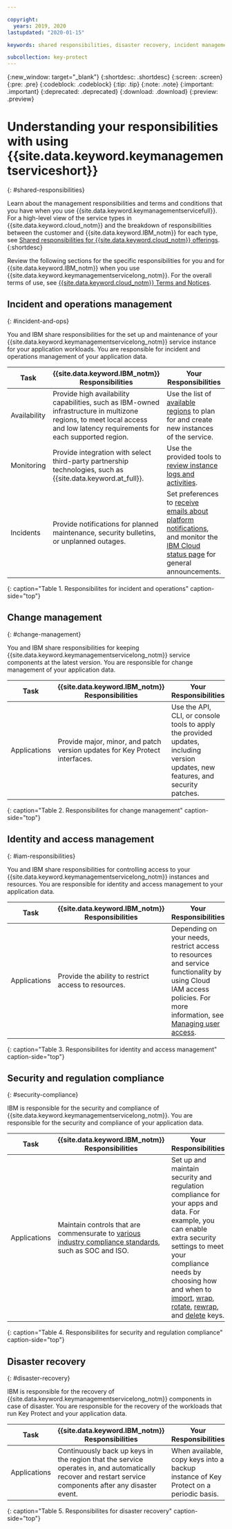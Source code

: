 ```yaml
---

copyright:
  years: 2019, 2020
lastupdated: "2020-01-15"

keywords: shared responsibilities, disaster recovery, incident management 

subcollection: key-protect
---
```


{:new_window: target="_blank"}
{:shortdesc: .shortdesc}
{:screen: .screen}
{:pre: .pre}
{:codeblock: .codeblock}
{:tip: .tip}
{:note: .note}
{:important: .important}
{:deprecated: .deprecated}
{:download: .download}
{:preview: .preview}

# Understanding your responsibilities with using {{site.data.keyword.keymanagementserviceshort}}
{: #shared-responsibilities}
<!-- The title of your H1 should be Understanding your responsibilities with using _service-name_, where _service-name_ is the non-trademarked short version conref. -->

Learn about the management responsibilities and terms and conditions that you have when you use {{site.data.keyword.keymanagementservicefull}}. For a high-level view of the service types in {{site.data.keyword.cloud_notm}} and the breakdown of responsibilities between the customer and {{site.data.keyword.IBM_notm}} for each type, see [Shared responsibilities for {{site.data.keyword.cloud_notm}} offerings](/docs/overview?topic=overview-shared-responsibilities).
{:shortdesc}

Review the following sections for the specific responsibilities for you and for {{site.data.keyword.IBM_notm}} when you use {{site.data.keyword.keymanagementservicelong_notm}}. For the overall terms of use, see [{{site.data.keyword.cloud_notm}} Terms and Notices](/docs/overview/terms-of-use?topic=overview-terms).

  
## Incident and operations management
{: #incident-and-ops}

You and IBM share responsibilities for the set up and maintenance of your {{site.data.keyword.keymanagementservicelong_notm}} service instance for your application workloads. You are responsible for incident and operations management of your application data.

| Task | {{site.data.keyword.IBM_notm}} Responsibilities | Your Responsibilities |
|----------|-----------------------|--------|
| Availability | Provide high availability capabilities, such as IBM-owned infrastructure in multizone regions, to meet local access and low latency requirements for each supported region. | Use the list of [available regions](/docs/services/key-protect?topic=key-protect-regions) to plan for and create new instances of the service. |
| Monitoring | Provide integration with select third-party partnership technologies, such as {{site.data.keyword.at_full}}. | Use the provided tools to [review instance logs and activities](/docs/services/key-protect?topic=key-protect-at-events). |
| Incidents | Provide notifications for planned maintenance, security bulletins, or unplanned outages.  | Set preferences to [receive emails about platform notifications](/docs/overview?topic=overview-ui#email-prefsl), and monitor the [IBM Cloud status page](https://{DomainName}/status?selected=announcement) for general announcements.
{: caption="Table 1. Responsibilites for incident and operations" caption-side="top"}


## Change management
{: #change-management}

You and IBM share responsibilities for keeping {{site.data.keyword.keymanagementservicelong_notm}} service components at the latest version. You are responsible for change management of your application data.

| Task | {{site.data.keyword.IBM_notm}} Responsibilities | Your Responsibilities |
|----------|-----------------------|--------|
| Applications| Provide major, minor, and patch version updates for Key Protect interfaces. | Use the API, CLI, or console tools to apply the provided updates, including version updates, new features, and security patches. |
{: caption="Table 2. Responsibilites for change management" caption-side="top"}


## Identity and access management
{: #iam-responsibilities}

You and IBM share responsibilities for controlling access to your {{site.data.keyword.keymanagementservicelong_notm}} instances and resources. You are responsible for identity and access management to your application data.

| Task | {{site.data.keyword.IBM_notm}} Responsibilities | Your Responsibilities |
|----------|-----------------------|--------|
| Applications| Provide the ability to restrict access to resources.  | Depending on your needs, restrict access to resources and service functionality by using Cloud IAM access policies. For more information, see [Managing user access](/docs/services/key-protect?topic=key-protect-manage-access).
{: caption="Table 3. Responsibilites for identity and access management" caption-side="top"}

## Security and regulation compliance
{: #security-compliance}

IBM is responsible for the security and compliance of {{site.data.keyword.keymanagementservicelong_notm}}. You are responsible for the security and compliance of your application data.

| Task | {{site.data.keyword.IBM_notm}} Responsibilities | Your Responsibilities |
|----------|-----------------------|--------|
| Applications| Maintain controls that are commensurate to [various industry compliance standards](/docs/services/key-protect?topic=key-protect-security-and-compliance#compliance-ready), such as SOC and ISO.  | Set up and maintain security and regulation compliance for your apps and data. For example, you can enable extra security settings to meet your compliance needs by choosing how and when to [import](/docs/services/key-protect?topic=key-protect-importing-keys#plan-ahead), [wrap](/docs/services/key-protect?topic=key-protect-wrap-keys), [rotate](/docs/services/key-protect?topic=key-protect-importing-keys#plan-ahead), [rewrap](/docs/services/key-protect?topic=key-protect-rewrap-keys), and [delete](/docs/services/key-protect?topic=key-protect-delete-keys) keys. |
{: caption="Table 4. Responsibilites for security and regulation compliance" caption-side="top"}

## Disaster recovery
{: #disaster-recovery}

IBM is responsible for the recovery of {{site.data.keyword.keymanagementservicelong_notm}} components in case of disaster. You are responsible for the recovery of the workloads that run Key Protect and your application data.

| Task | {{site.data.keyword.IBM_notm}} Responsibilities | Your Responsibilities |
|----------|-----------------------|--------|
| Applications | Continuously back up keys in the region that the service operates in, and automatically recover and restart service components after any disaster event. | When available, copy keys into a backup instance of Key Protect on a periodic basis. |
{: caption="Table 5. Responsibilites for disaster recovery" caption-side="top"}
